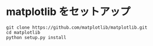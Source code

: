 # matplotlib をセットアップ
```
git clone https://github.com/matplotlib/matplotlib.git
cd matplotlib
python setup.py install
```